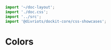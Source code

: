 ```js script
import '~/doc-layout';
import './doc.css';
import '../src';
import '@divriots/dockit-core/css-showcases';
```

# Colors

<dockit-css-showcases css-props-prefix="--color" component-class="box" style-key="background-color">
</dockit-css-showcases>
